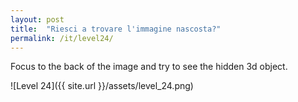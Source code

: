 ```yaml
---
layout: post
title:  "Riesci a trovare l'immagine nascosta?"
permalink: /it/level24/
---
```

Focus to the back of the image and try to see the hidden 3d object.

![Level 24]({{ site.url }}/assets/level_24.png)